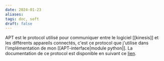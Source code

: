 ```yaml
---
date: 2024-01-23
aliases: 
tags: doc, soft
draft: false
---
```


APT est le protocol utilisé pour communiquer entre le logiciel [[kinesis]] et les différents appareils connectés, c'est ce protocol que j'utilise dans l'implémentation de mon [[APT-interface|module python]]. La documentation de ce protocol est disponible en suivant ce [lien](https://www.thorlabs.com/Software/Motion%20Control/APT_Communications_Protocol.pdf).